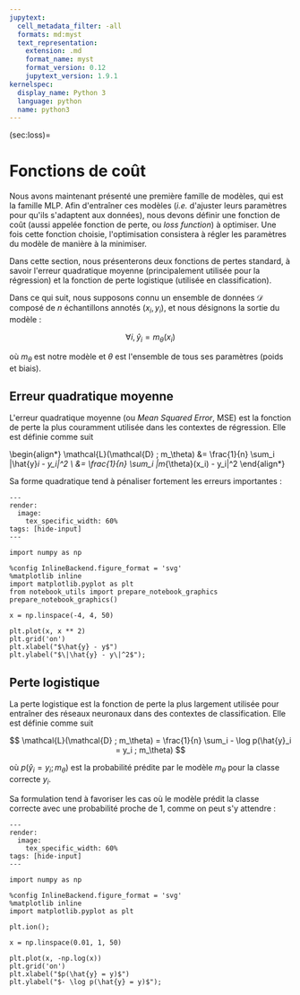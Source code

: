 ```yaml
---
jupytext:
  cell_metadata_filter: -all
  formats: md:myst
  text_representation:
    extension: .md
    format_name: myst
    format_version: 0.12
    jupytext_version: 1.9.1
kernelspec:
  display_name: Python 3
  language: python
  name: python3
---
```


(sec:loss)=
# Fonctions de coût

Nous avons maintenant présenté une première famille de modèles, qui est la famille MLP.
Afin d'entraîner ces modèles (_i.e._ d'ajuster leurs paramètres pour qu'ils s'adaptent aux données), nous devons définir une fonction de coût (aussi appelée fonction de perte, ou _loss function_) à optimiser.
Une fois cette fonction choisie, l'optimisation consistera à régler les paramètres du modèle de manière à la minimiser.

Dans cette section, nous présenterons deux fonctions de pertes standard, à savoir l'erreur quadratique moyenne (principalement utilisée pour la régression) et la fonction de perte logistique (utilisée en classification).

Dans ce qui suit, nous supposons connu un ensemble de données $\mathcal{D}$ composé de $n$ échantillons annotés $(x_i, y_i)$, et nous désignons la sortie du modèle :

$$
  \forall i, \hat{y}_i = m_\theta(x_i)
$$

où $m_\theta$ est notre modèle et $\theta$ est l'ensemble de tous ses paramètres (poids et biais).

## Erreur quadratique moyenne

L'erreur quadratique moyenne (ou _Mean Squared Error_, MSE) est la fonction de perte la plus couramment utilisée dans les contextes de régression.
Elle est définie comme suit

\begin{align*}
  \mathcal{L}(\mathcal{D} ; m_\theta) &= \frac{1}{n} \sum_i \|\hat{y}_i - y_i\|^2 \\
      &= \frac{1}{n} \sum_i \|m_{\theta}(x_i) - y_i\|^2
\end{align*}

Sa forme quadratique tend à pénaliser fortement les erreurs importantes :

```{code-cell} ipython3
---
render:
  image:
    tex_specific_width: 60%
tags: [hide-input]
---

import numpy as np

%config InlineBackend.figure_format = 'svg'
%matplotlib inline
import matplotlib.pyplot as plt
from notebook_utils import prepare_notebook_graphics
prepare_notebook_graphics()

x = np.linspace(-4, 4, 50)

plt.plot(x, x ** 2)
plt.grid('on')
plt.xlabel("$\hat{y} - y$")
plt.ylabel("$\|\hat{y} - y\|^2$");
```

## Perte logistique

La perte logistique est la fonction de perte la plus largement utilisée pour entraîner des réseaux neuronaux dans des contextes de classification.
Elle est définie comme suit

$$
  \mathcal{L}(\mathcal{D} ; m_\theta) = \frac{1}{n} \sum_i - \log p(\hat{y}_i = y_i ; m_\theta)
$$

où $p(\hat{y}_i = y_i ; m_\theta)$ est la probabilité prédite par le modèle $m_\theta$ pour la classe correcte $y_i$.

Sa formulation tend à favoriser les cas où le modèle prédit la classe correcte avec une probabilité proche de 1, comme on peut s'y attendre :

```{code-cell} ipython3
---
render:
  image:
    tex_specific_width: 60%
tags: [hide-input]
---

import numpy as np

%config InlineBackend.figure_format = 'svg'
%matplotlib inline
import matplotlib.pyplot as plt

plt.ion();

x = np.linspace(0.01, 1, 50)

plt.plot(x, -np.log(x))
plt.grid('on')
plt.xlabel("$p(\hat{y} = y)$")
plt.ylabel("$- \log p(\hat{y} = y)$");
```

